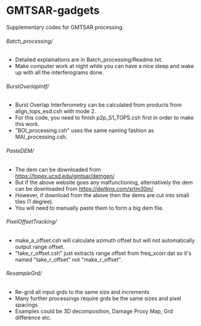 # GMTSAR-gadgets

Supplementary codes for GMTSAR processing.


###### Batch_processing/
- Detailed explainations are in Batch_processing/Readme.txt. 
- Make computer work at night while you can have a nice sleep and wake up with all the interferograms done. 
  
###### BurstOverlapIntf/
- Burst Overlap Interferometry can be calculated from products from align_tops_esd.csh with mode 2.  
- For this code, you need to finish p2p_S1_TOPS.csh first in order to make this work.  
- "BOI_processing.csh" uses the same naming fashion as MAI_processing.csh.  

###### PasteDEM/
- The dem can be downloaded from https://topex.ucsd.edu/gmtsar/demgen/
- But if the above website goes any malfunctioning, alternatively the dem can be downloaded from https://dwtkns.com/srtm30m/
- However, if download from the above then the dems are cut into small tiles (1 degree).
- You will need to manually paste them to form a big dem file.

###### PixelOffsetTracking/
- make_a_offset.csh will calculate azimuth offset but will not automatically output range offset.  
- "take_r_offset.csh" just extracts range offset from freq_xcorr.dat so it's named "take_r_offset" not "make_r_offset".  

###### ResampleGrd/
- Re-grid all input grds to the same size and increments
- Many further processings require grds be the same sizes and pixel spacings
- Examples could be 3D decomposition, Damage Proxy Map, Grd difference etc.
